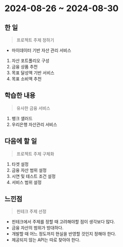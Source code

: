 # 2024-08-26 ~ 2024-08-30

## 한 일
> 프로젝트 주제 정하기

- 마이데이터 기반 자산 관리 서비스
1. 자산 포트폴리오 구성
2. 금융 상품 추천
3. 목표 달성액 기반 서비스
4. 목표 소비액 추천


## 학습한 내용
> 유사한 금융 서비스
1. 뱅크 샐러드
2. 우리은행 자산관리 서비스

## 다음에 할 일
> 프로젝트 주제 구체화
1. 타겟 설정
2. 금융 자산 범위 설정
3. 시연 및 테스트 조건 설정
4. 서비스 범위 설정

## 느낀점
> 핀테크 주제 선정
- 핀테크에서 주제를 정할 때 고려해야할 점이 생각보다 많다.
- 금융 자산의 범위가 방대하다.
- 개발할 때 어느 정도까지 현실을 반영할 것인지 정해야 한다.
- 제공되지 않는 API는 따로 찾아야 한다.